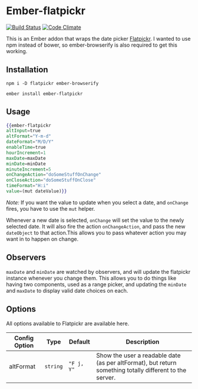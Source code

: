 # Ember-flatpickr

[![Build Status](https://travis-ci.org/shipshapecode/ember-flatpickr.svg?branch=master)](https://travis-ci.org/shipshapecode/ember-flatpickr)
[![Code Climate](https://codeclimate.com/github/shipshapecode/ember-flatpickr/badges/gpa.svg)](https://codeclimate.com/github/shipshapecode/ember-flatpickr)

This is an Ember addon that wraps the date picker [Flatpickr](http://chmln.github.io/flatpickr/). I wanted to use npm instead of bower, so ember-browserify is also required to get this working.

## Installation

`npm i -D flatpickr ember-browserify`

`ember install ember-flatpickr`

## Usage

```hbs
{{ember-flatpickr
altInput=true
altFormat="Y-m-d"
dateFormat="M/D/Y"
enableTime=true
hourIncrement=1
maxDate=maxDate
minDate=minDate
minuteIncrement=5
onChangeAction="doSomeStuffOnChange"
onCloseAction="doSomeStuffOnClose"
timeFormat="H:i"
value=(mut dateValue)}}
```

*Note:* If you want the value to update when you select a date, and `onChange` fires, you have to use the `mut` helper.

Whenever a new date is selected, `onChange` will set the value to the newly selected date. It will also fire the action `onChangeAction`, and pass the new `dateObject` to that action.This allows you to pass whatever action you may want in to happen on change.

## Observers

`maxDate` and `minDate` are watched by observers, and will update the flatpickr instance whenever you change them. This allows you to do things like having two components, used as a range picker, and updating the `minDate` and `maxDate` to display valid date choices on each.

## Options

All options available to Flatpickr are available here. 

| Config Option |   Type   |    Default   | Description |
|---------------|----------|--------------|-------------|
| altFormat     | `string` |  `"F j, Y"`  |Show the user a readable date (as per altFormat), but return something totally different to the server.|




